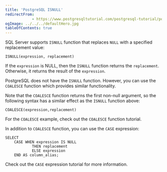 ```yaml
---
title: 'PostgreSQL ISNULL'
redirectFrom: 
            - https://www.postgresqltutorial.com/postgresql-tutorial/postgresql-isnull/
ogImage: ../../../defaultHero.jpg
tableOfContents: true
---
```



SQL Server supports `ISNULL` function that replaces `NULL` with a specified replacement value:





```
ISNULL(expression, replacement)
```





If the `expression` is NULL, then the `ISNULL` function returns the `replacement`. Otherwise, it returns the result of the `expression`.





PostgreSQL does not have the `ISNULL` function. However, you can use the `COALESCE` function which provides similar functionality.





Note that the `COALESCE` function returns the first non-null argument, so the following syntax has a similar effect as the `ISNULL` function above:





```
COALESCE(expression,replacement)
```





For the `COALESCE` example, check out the `COALESCE` function tutorial.





In addition to `COALESCE` function, you can use the `CASE` expression:





```
SELECT
    CASE WHEN expression IS NULL
            THEN replacement
            ELSE expression
    END AS column_alias;
```





Check out the `CASE` expression tutorial for more information.


